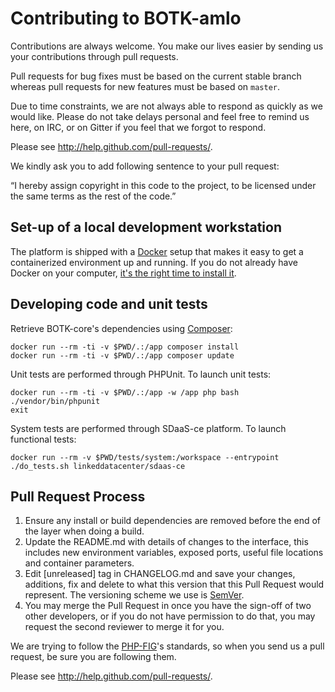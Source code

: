 # Contributing to BOTK-amlo #

Contributions are always welcome. You make our lives easier by
sending us your contributions through pull requests.

Pull requests for bug fixes must be based on the current stable branch whereas
pull requests for new features must be based on `master`.

Due to time constraints, we are not always able to respond as quickly as we
would like. Please do not take delays personal and feel free to remind us here,
on IRC, or on Gitter if you feel that we forgot to respond.

Please see http://help.github.com/pull-requests/.

We kindly ask you to add following sentence to your pull request:

“I hereby assign copyright in this code to the project, to be licensed under the same terms as the rest of the code.”

## Set-up of a local development workstation

The platform is shipped with a [Docker](https://docker.com) setup that makes it easy to get a containerized environment up and running. 
If you do not already have Docker on your computer, 
[it's the right time to install it](https://docs.docker.com/install/). 


## Developing code and unit tests

Retrieve BOTK-core's dependencies using [Composer](http://getcomposer.org/):


```shell
docker run --rm -ti -v $PWD/.:/app composer install
docker run --rm -ti -v $PWD/.:/app composer update
```


Unit tests are performed through PHPUnit. To launch unit tests:

```shell
docker run --rm -ti -v $PWD/.:/app -w /app php bash
./vendor/bin/phpunit
exit
```

System tests are performed through SDaaS-ce platform. To launch functional tests:

```shell
docker run --rm -v $PWD/tests/system:/workspace --entrypoint ./do_tests.sh linkeddatacenter/sdaas-ce
```


## Pull Request Process

1. Ensure any install or build dependencies are removed before the end of the layer when doing a 
   build.
2. Update the README.md with details of changes to the interface, this includes new environment 
   variables, exposed ports, useful file locations and container parameters.
3. Edit [unreleased] tag in CHANGELOG.md and save your changes, additions, fix and delete to what this version that this
   Pull Request would represent. The versioning scheme we use is [SemVer](http://semver.org/).
4. You may merge the Pull Request in once you have the sign-off of two other developers, or if you 
   do not have permission to do that, you may request the second reviewer to merge it for you.

We are trying to follow the [PHP-FIG](http://www.php-fig.org)'s standards, so
when you send us a pull request, be sure you are following them.

Please see http://help.github.com/pull-requests/.

